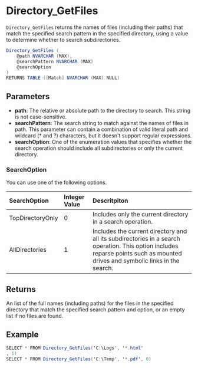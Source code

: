 # Directory_GetFiles

`Directory_GetFiles` returns the names of files (including their paths) that match the specified search pattern in the specified directory, using a value to determine whether to search subdirectories.

```csharp
Directory_GetFiles (
	@path NVARCHAR (MAX),
	@searchPattern NVARCHAR (MAX)
	@searchOption
)
RETURNS TABLE ([Match] NVARCHAR (MAX) NULL)
```

## Parameters

 - **path**: The relative or absolute path to the directory to search. This string is not case-sensitive.
 - **searchPattern**: The search string to match against the names of files in path. This parameter can contain a combination of valid literal path and wildcard (* and ?) characters, but it doesn't support regular expressions.
 - **searchOption**: One of the enumeration values that specifies whether the search operation should include all subdirectories or only the current directory.

### SearchOption

You can use one of the following options.

| SearchOption          |Integer Value  | Descritpiton  |
|:----------------------|:--------------|:--------------|
|TopDirectoryOnly       | 0             | Includes only the current directory in a search operation. |
|AllDirectories         | 1             | Includes the current directory and all its subdirectories in a search operation. This option includes reparse points such as mounted drives and symbolic links in the search. |

## Returns

An list of the full names (including paths) for the files in the specified directory that match the specified search pattern and option, or an empty list if no files are found.

## Example

```csharp
SELECT * FROM Directory_GetFiles('C:\Logs', '*.html'
, 1)
SELECT * FROM Directory_GetFiles('C:\Temp', '*.pdf', 0)
```

